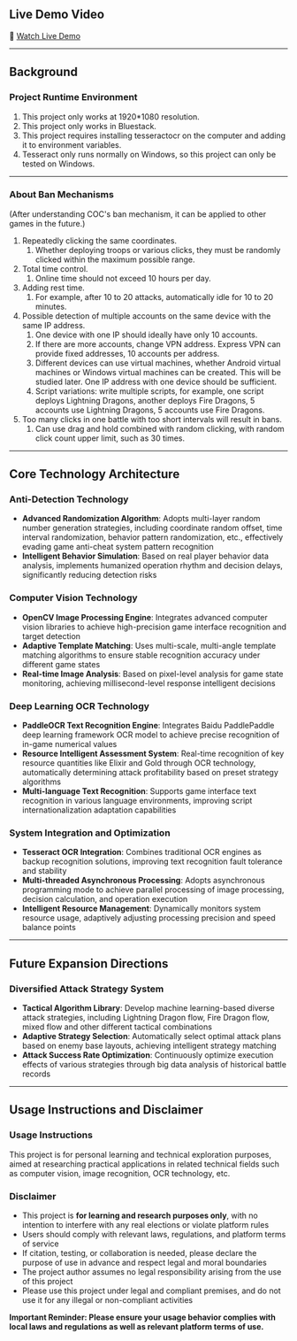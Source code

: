## Live Demo Video

🎥 [Watch Live Demo](https://youtu.be/HaeDby77l3Y?si=1QVfL6IrvO1UjBFP)

---

## Background

### Project Runtime Environment

1. This project only works at 1920*1080 resolution.
2. This project only works in Bluestack.
3. This project requires installing tesseractocr on the computer and adding it to environment variables.
4. Tesseract only runs normally on Windows, so this project can only be tested on Windows.

---

### About Ban Mechanisms

(After understanding COC's ban mechanism, it can be applied to other games in the future.)
1. Repeatedly clicking the same coordinates.
	1. Whether deploying troops or various clicks, they must be randomly clicked within the maximum possible range.
2. Total time control.
	1. Online time should not exceed 10 hours per day.
3. Adding rest time.
	1. For example, after 10 to 20 attacks, automatically idle for 10 to 20 minutes.
4. Possible detection of multiple accounts on the same device with the same IP address.
	1. One device with one IP should ideally have only 10 accounts.
	2. If there are more accounts, change VPN address. Express VPN can provide fixed addresses, 10 accounts per address.
	3. Different devices can use virtual machines, whether Android virtual machines or Windows virtual machines can be created. This will be studied later. One IP address with one device should be sufficient.
	4. Script variations: write multiple scripts, for example, one script deploys Lightning Dragons, another deploys Fire Dragons, 5 accounts use Lightning Dragons, 5 accounts use Fire Dragons.
5. Too many clicks in one battle with too short intervals will result in bans.
	1. Can use drag and hold combined with random clicking, with random click count upper limit, such as 30 times.

---

## Core Technology Architecture

### Anti-Detection Technology
- **Advanced Randomization Algorithm**: Adopts multi-layer random number generation strategies, including coordinate random offset, time interval randomization, behavior pattern randomization, etc., effectively evading game anti-cheat system pattern recognition
- **Intelligent Behavior Simulation**: Based on real player behavior data analysis, implements humanized operation rhythm and decision delays, significantly reducing detection risks

### Computer Vision Technology
- **OpenCV Image Processing Engine**: Integrates advanced computer vision libraries to achieve high-precision game interface recognition and target detection
- **Adaptive Template Matching**: Uses multi-scale, multi-angle template matching algorithms to ensure stable recognition accuracy under different game states
- **Real-time Image Analysis**: Based on pixel-level analysis for game state monitoring, achieving millisecond-level response intelligent decisions

### Deep Learning OCR Technology
- **PaddleOCR Text Recognition Engine**: Integrates Baidu PaddlePaddle deep learning framework OCR model to achieve precise recognition of in-game numerical values
- **Resource Intelligent Assessment System**: Real-time recognition of key resource quantities like Elixir and Gold through OCR technology, automatically determining attack profitability based on preset strategy algorithms
- **Multi-language Text Recognition**: Supports game interface text recognition in various language environments, improving script internationalization adaptation capabilities

### System Integration and Optimization
- **Tesseract OCR Integration**: Combines traditional OCR engines as backup recognition solutions, improving text recognition fault tolerance and stability
- **Multi-threaded Asynchronous Processing**: Adopts asynchronous programming mode to achieve parallel processing of image processing, decision calculation, and operation execution
- **Intelligent Resource Management**: Dynamically monitors system resource usage, adaptively adjusting processing precision and speed balance points

---

## Future Expansion Directions

### Diversified Attack Strategy System
- **Tactical Algorithm Library**: Develop machine learning-based diverse attack strategies, including Lightning Dragon flow, Fire Dragon flow, mixed flow and other different tactical combinations
- **Adaptive Strategy Selection**: Automatically select optimal attack plans based on enemy base layouts, achieving intelligent strategy matching
- **Attack Success Rate Optimization**: Continuously optimize execution effects of various strategies through big data analysis of historical battle records

---

## Usage Instructions and Disclaimer

### Usage Instructions
This project is for personal learning and technical exploration purposes, aimed at researching practical applications in related technical fields such as computer vision, image recognition, OCR technology, etc.

### Disclaimer
- This project is **for learning and research purposes only**, with no intention to interfere with any real elections or violate platform rules
- Users should comply with relevant laws, regulations, and platform terms of service
- If citation, testing, or collaboration is needed, please declare the purpose of use in advance and respect legal and moral boundaries
- The project author assumes no legal responsibility arising from the use of this project
- Please use this project under legal and compliant premises, and do not use it for any illegal or non-compliant activities

**Important Reminder: Please ensure your usage behavior complies with local laws and regulations as well as relevant platform terms of use.**
